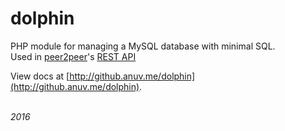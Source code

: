 # dolphin
PHP module for managing a MySQL database with minimal SQL.  
Used in [peer2peer](https://github.com/p2p-app/p2p-about)'s [REST API](https://github.com/p2p-app/p2p-rest)  
  
View docs at [http://github.anuv.me/dolphin](http://github.anuv.me/dolphin).



&nbsp;  
*2016*
